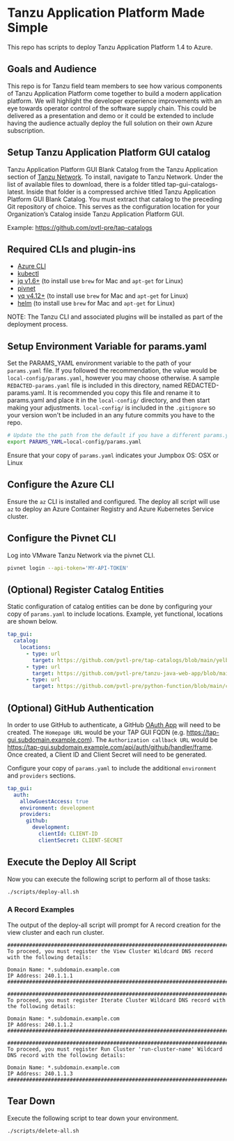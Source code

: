 # Tanzu Application Platform Made Simple

This repo has scripts to deploy Tanzu Application Platform 1.4 to Azure.

## Goals and Audience

This repo is for Tanzu field team members to see how various components of Tanzu Application Platform come together to build a modern application platform. We will highlight the developer experience improvements with an eye towards operator control of the software supply chain. This could be delivered as a presentation and demo or it could be extended to include having the audience actually deploy the full solution on their own Azure subscription.

## Setup Tanzu Application Platform GUI catalog

Tanzu Application Platform GUI Blank Catalog from the Tanzu Application section of [Tanzu Network](https://network.tanzu.vmware.com/products/tanzu-application-platform/).
To install, navigate to Tanzu Network. Under the list of available files to download, there is a folder titled tap-gui-catalogs-latest. Inside that folder is a compressed archive titled Tanzu Application Platform GUI Blank Catalog. You must extract that catalog to the preceding Git repository of choice. This serves as the configuration location for your Organization’s Catalog inside Tanzu Application Platform GUI.

Example: https://github.com/pvtl-pre/tap-catalogs

## Required CLIs and plugin-ins

- [Azure CLI](https://docs.microsoft.com/en-us/cli/azure/install-azure-cli)
- [kubectl](https://kubernetes.io/docs/tasks/tools/)
- [jq v1.6+](https://github.com/stedolan/jq) (to install use `brew` for Mac and `apt-get` for Linux)
- [pivnet](https://github.com/pivotal-cf/pivnet-cli)
- [yq v4.12+](https://github.com/mikefarah/yq) (to install use `brew` for Mac and `apt-get` for Linux)
- [helm](https://helm.sh/docs/intro/install/) (to install use `brew` for Mac and `apt-get` for Linux)

NOTE: The Tanzu CLI and associated plugins will be installed as part of the deployment process.

## Setup Environment Variable for params.yaml

Set the PARAMS_YAML environment variable to the path of your `params.yaml` file. If you followed the recommendation, the value would be `local-config/params.yaml`, however you may choose otherwise. A sample `REDACTED-params.yaml` file is included in this directory, named REDACTED-params.yaml. It is recommended you copy this file and rename it to params.yaml and place it in the `local-config/` directory, and then start making your adjustments. `local-config/` is included in the `.gitignore` so your version won't be included in an any future commits you have to the repo.

```bash
# Update the the path from the default if you have a different params.yaml file name or location.
export PARAMS_YAML=local-config/params.yaml
```

Ensure that your copy of `params.yaml` indicates your Jumpbox OS: OSX or Linux

## Configure the Azure CLI

Ensure the `az` CLI is installed and configured. The deploy all script will use `az` to deploy an Azure Container Registry and Azure Kubernetes Service cluster.

## Configure the Pivnet CLI

Log into VMware Tanzu Network via the pivnet CLI.

```bash
pivnet login --api-token='MY-API-TOKEN'
```

## (Optional) Register Catalog Entities

Static configuration of catalog entities can be done by configuring your copy of `params.yaml` to include locations. Example, yet functional, locations are shown below.

```yaml
tap_gui:
  catalog:
    locations:
      - type: url
        target: https://github.com/pvtl-pre/tap-catalogs/blob/main/yelb-catalog/catalog-info.yaml
      - type: url
        target: https://github.com/pvtl-pre/tanzu-java-web-app/blob/main/catalog/catalog-info.yaml
      - type: url
        target: https://github.com/pvtl-pre/python-function/blob/main/catalog/catalog-info.yaml
```

## (Optional) GitHub Authentication

In order to use GitHub to authenticate, a GitHub [OAuth App](https://docs.github.com/en/developers/apps/building-oauth-apps/creating-an-oauth-app) will need to be created. The `Homepage URL` would be your TAP GUI FQDN (e.g. https://tap-gui.subdomain.example.com). The `Authorization callback URL` would be https://tap-gui.subdomain.example.com/api/auth/github/handler/frame. Once created, a Client ID and Client Secret will need to be generated.

Configure your copy of `params.yaml` to include the additional `environment` and `providers` sections.

```yaml
tap_gui:
  auth:
    allowGuestAccess: true
    environment: development
    providers:
      github:
        development:
          clientId: CLIENT-ID
          clientSecret: CLIENT-SECRET
```

## Execute the Deploy All Script

Now you can execute the following script to perform all of those tasks:

```bash
./scripts/deploy-all.sh
```

### A Record Examples

The output of the deploy-all script will prompt for A record creation for the view cluster and each run cluster.

```shell
##############################################################################
To proceed, you must register the View Cluster Wildcard DNS record with the following details:

Domain Name: *.subdomain.example.com
IP Address: 240.1.1.1
##############################################################################

##############################################################################
To proceed, you must register Iterate Cluster Wildcard DNS record with the following details:

Domain Name: *.subdomain.example.com
IP Address: 240.1.1.2
##############################################################################

##############################################################################
To proceed, you must register Run Cluster 'run-cluster-name' Wildcard DNS record with the following details:

Domain Name: *.subdomain.example.com
IP Address: 240.1.1.3
##############################################################################
```

## Tear Down

Execute the following script to tear down your environment.

```bash
./scripts/delete-all.sh
```